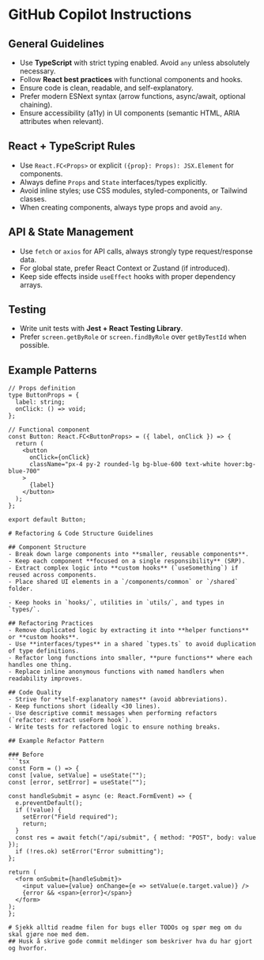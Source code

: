 # GitHub Copilot Instructions

## General Guidelines
- Use **TypeScript** with strict typing enabled. Avoid `any` unless absolutely necessary.
- Follow **React best practices** with functional components and hooks.
- Ensure code is clean, readable, and self-explanatory.
- Prefer modern ESNext syntax (arrow functions, async/await, optional chaining).
- Ensure accessibility (a11y) in UI components (semantic HTML, ARIA attributes when relevant).

## React + TypeScript Rules
- Use `React.FC<Props>` or explicit `({prop}: Props): JSX.Element` for components.
- Always define `Props` and `State` interfaces/types explicitly.
- Avoid inline styles; use CSS modules, styled-components, or Tailwind classes.
- When creating components, always type props and avoid `any`.

## API & State Management
- Use `fetch` or `axios` for API calls, always strongly type request/response data.
- For global state, prefer React Context or Zustand (if introduced).
- Keep side effects inside `useEffect` hooks with proper dependency arrays.

## Testing
- Write unit tests with **Jest + React Testing Library**.
- Prefer `screen.getByRole` or `screen.findByRole` over `getByTestId` when possible.

## Example Patterns
```tsx
// Props definition
type ButtonProps = {
  label: string;
  onClick: () => void;
};

// Functional component
const Button: React.FC<ButtonProps> = ({ label, onClick }) => {
  return (
    <button
      onClick={onClick}
      className="px-4 py-2 rounded-lg bg-blue-600 text-white hover:bg-blue-700"
    >
      {label}
    </button>
  );
};

export default Button;

# Refactoring & Code Structure Guidelines

## Component Structure
- Break down large components into **smaller, reusable components**.
- Keep each component **focused on a single responsibility** (SRP).
- Extract complex logic into **custom hooks** (`useSomething`) if reused across components.
- Place shared UI elements in a `/components/common` or `/shared` folder.

- Keep hooks in `hooks/`, utilities in `utils/`, and types in `types/`.

## Refactoring Practices
- Remove duplicated logic by extracting it into **helper functions** or **custom hooks**.
- Use **interfaces/types** in a shared `types.ts` to avoid duplication of type definitions.
- Refactor long functions into smaller, **pure functions** where each handles one thing.
- Replace inline anonymous functions with named handlers when readability improves.

## Code Quality
- Strive for **self-explanatory names** (avoid abbreviations).
- Keep functions short (ideally <30 lines).
- Use descriptive commit messages when performing refactors (`refactor: extract useForm hook`).
- Write tests for refactored logic to ensure nothing breaks.

## Example Refactor Pattern

### Before
```tsx
const Form = () => {
const [value, setValue] = useState("");
const [error, setError] = useState("");

const handleSubmit = async (e: React.FormEvent) => {
  e.preventDefault();
  if (!value) {
    setError("Field required");
    return;
  }
  const res = await fetch("/api/submit", { method: "POST", body: value });
  if (!res.ok) setError("Error submitting");
};

return (
  <form onSubmit={handleSubmit}>
    <input value={value} onChange={e => setValue(e.target.value)} />
    {error && <span>{error}</span>}
  </form>
);
};

# Sjekk alltid readme filen for bugs eller TODOs og spør meg om du skal gjøre noe med dem.
## Husk å skrive gode commit meldinger som beskriver hva du har gjort og hvorfor.
